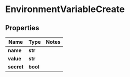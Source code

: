 # EnvironmentVariableCreate

## Properties
Name | Type | Notes
------------ | ------------- | -------------
**name** | **str** |
**value** | **str** |
**secret** | **bool** |


